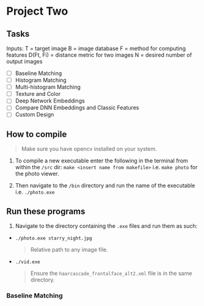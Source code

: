 # Project Two

## Tasks

Inputs:
T = target image
B = image database
F = method for computing features
D(Ft, Fi) = distance metric for two images
N = desired number of output images

-   [ ] Baseline Matching
-   [ ] Histogram Matching
-   [ ] Multi-histogram Matching
-   [ ] Texture and Color
-   [ ] Deep Network Embeddings
-   [ ] Compare DNN Embeddings and Classic Features
-   [ ] Custom Design

## How to compile

> Make sure you have opencv installed on your system.

1. To compile a new executable enter the following in the terminal from within the `/src` dir:
   `make <insert name from makefile>` i.e. `make photo` for the photo viewer.

2. Then navigate to the `/bin` directory and run the name of the executable i.e. `./photo.exe`

## Run these programs

1. Navigate to the directory containing the `.exe` files and run them as such:

-   `./photo.exe starry_night.jpg`
    > Relative path to any image file.
-   `./vid.exe`
    > Ensure the `haarcascade_frontalface_alt2.xml` file is in the same directory.

### Baseline Matching

